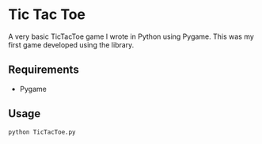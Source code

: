 # Tic Tac Toe

A very basic TicTacToe game I wrote in Python using Pygame. This was my
first game developed using the library.


## Requirements

* Pygame  

## Usage
```python TicTacToe.py```

